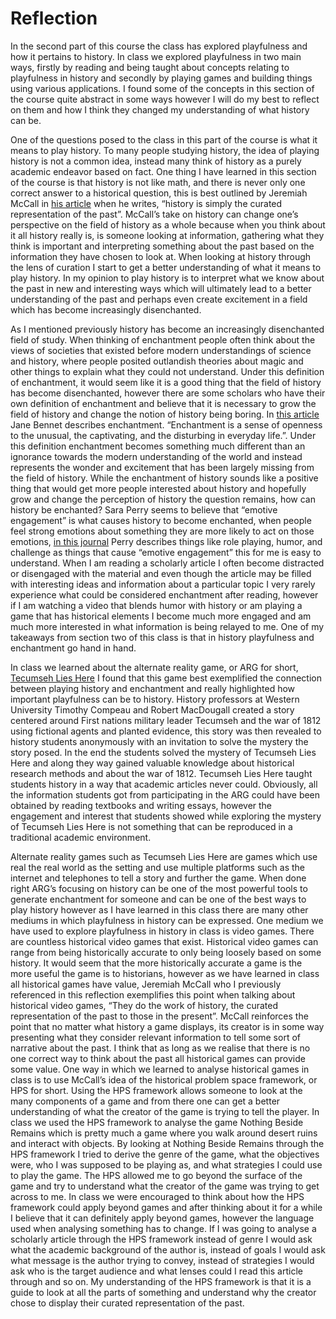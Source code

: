 # Reflection

In the second part of this course the class has explored playfulness and how it pertains to history. In class we explored playfulness in two main ways, firstly by reading and being taught about concepts relating to playfulness in history and secondly by playing games and building things using various applications. I found some of the concepts in this section of the course quite abstract in some ways however I will do my best to reflect on them and how I think they changed my understanding of what history can be. 
	
One of the questions posed to the class in this part of the course is what it means to play history. To many people studying history, the idea of playing history is not a common idea, instead many think of history as a purely academic endeavor based on fact. One thing I have learned in this section of the course is that history is not like math, and there is never only one correct answer to a historical question, this is best outlined by Jeremiah McCall in [his article](http://gamestudies.org/2003/articles/mccall) when he writes, “history is simply the curated representation of the past”.  McCall’s take on history can change one’s perspective on the field of history as a whole because when you think about it all history really is, is someone looking at information, gathering what they think is important and interpreting something about the past based on the information they have chosen to look at. When looking at history through the lens of curation I start to get a better understanding of what it means to play history. In my opinion to play history is to interpret what we know about the past in new and interesting ways which will ultimately lead to a better understanding of the past and perhaps even create excitement in a field which has become increasingly disenchanted. 

As I mentioned previously history has become an increasingly disenchanted field of study. When thinking of enchantment people often think about the views of societies that existed before modern understandings of science and history, where people posited outlandish theories about magic and other things to explain what they could not understand. Under this definition of enchantment, it would seem like it is a good thing that the field of history has become disenchanted, however there are some scholars who have their own definition of enchantment and believe that it is necessary to grow the field of history and change the notion of history being boring. In [this article](https://www.degruyter.com/document/doi/10.1515/9781400884537/html) Jane Bennet describes enchantment. “Enchantment is a sense of openness to the unusual, the captivating, and the disturbing in everyday life.”. Under this definition enchantment becomes something much different than an ignorance towards the modern understanding of the world and instead represents the wonder and excitement that has been largely missing from the field of history. While the enchantment of history sounds like a positive thing that would get more people interested about history and hopefully grow and change the perception of history the question remains, how can history be enchanted? Sara Perry seems to believe that “emotive engagement” is what causes history to become enchanted, when people feel strong emotions about something they are more likely to act on those emotions, [in this journal](https://www-cambridge-org.proxy.library.carleton.ca/core/services/aop-cambridge-core/content/view/6B71DCDB28D3FABE22660EEA860ED7FE/S146195711900024Xa.pdf/the-enchantment-of-the-archaeological-record.pdf) Perry describes things like role playing, humor, and challenge as things that cause “emotive engagement” this for me is easy to understand. When I am reading a scholarly article I often become distracted or disengaged with the material and even though the article may be filled with interesting ideas and information about a particular topic I very rarely experience what could be considered enchantment after reading, however if I am watching a video that blends humor with history or am playing a game that has historical elements I become much more engaged and am much more interested in what information is being relayed to me. One of my takeaways from section two of this class is that in history playfulness and enchantment go hand in hand.

In class we learned about the alternate reality game, or ARG for short, [Tecumseh Lies Here](https://www.fulcrum.org/epubs/5q47rq179?locale=en#/6/34[Kee-0017]!/4/2[ch10]/14/1:0) I found that this game best exemplified the connection between playing history and enchantment and really highlighted how important playfulness can be to history. History professors at Western University Timothy Compeau and Robert MacDougall created a story centered around First nations military leader Tecumseh and the war of 1812 using fictional agents and planted evidence, this story was then revealed to history students anonymously with an invitation to solve the mystery the story posed. In the end the students solved the mystery of Tecumseh Lies Here and along they way gained valuable knowledge about historical research methods and about the war of 1812. Tecumseh Lies Here taught students history in a way that academic articles never could. Obviously, all the information students got from participating in the ARG could have been obtained by reading textbooks and writing essays, however the engagement and interest that students showed while exploring the mystery of Tecumseh Lies Here is not something that can be reproduced in a traditional academic environment. 

Alternate reality games such as Tecumseh Lies Here are games which use real the real world as the setting and use multiple platforms such as the internet and telephones to tell a story and further the game. When done right ARG’s focusing on history can be one of the most powerful tools to generate enchantment for someone and can be one of the best ways to play history however as I have learned in this class there are many other mediums in which playfulness in history can be expressed. One medium we have used to explore playfulness in history in class is video games. There are countless historical video games that exist. Historical video games can range from being historically accurate to only being loosely based on some history. It would seem that the more historically accurate a game is the more useful the game is to historians, however as we have learned in class all historical games have value, Jeremiah McCall who I previously referenced in this reflection exemplifies this point when talking about historical video games, “They do the work of history, the curated representation of the past to those in the present”. McCall reinforces the point that no matter what history a game displays, its creator is in some way presenting what they consider relevant information to tell some sort of narrative about the past. I think that as long as we realise that there is no one correct way to think about the past all historical games can provide some value. One way in which we learned to analyse historical games in class is to use McCall’s idea of the historical problem space framework, or HPS for short. Using the HPS framework allows someone to look at the many components of a game and from there one can get a better understanding of what the creator of the game is trying to tell the player. In class we used the HPS framework to analyse the game Nothing Beside Remains which is pretty much a game where you walk around desert ruins and interact with objects. By looking at Nothing Beside Remains through the HPS framework I tried to derive the genre of the game, what the objectives were, who I was supposed to be playing as, and what strategies I could use to play the game. The HPS allowed me to go beyond the surface of the game and try to understand what the creator of the game was trying to get across to me. In class we were encouraged to think about how the HPS framework could apply beyond games and after thinking about it for a while I believe that it can definitely apply beyond games, however the language used when analysing something has to change. If I was going to analyse a scholarly article through the HPS framework instead of genre I would ask what the academic background of the author is, instead of goals I would ask what message is the author trying to convey, instead of strategies I would ask who is the target audience and what lenses could I read this article through and so on. My understanding of the HPS framework is that it is a guide to look at all the parts of something and understand why the creator chose to display their curated representation of the past.     
	

